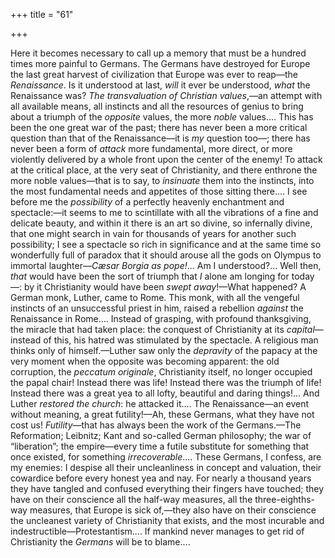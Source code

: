 +++
title = "61"

+++

Here it becomes necessary to call up a memory that must be a hundred times more painful to Germans. The Germans have destroyed for Europe the last great harvest of civilization that Europe was ever to reap—the *Renaissance*. Is it understood at last, *will* it ever be understood, *what* the Renaissance was? *The transvaluation of Christian values*,—an attempt with all available means, all instincts and all the resources of genius to bring about a triumph of the *opposite* values, the more *noble* values.... This has been the one great war of the past; there has never been a more critical question than that of the Renaissance—it is *my* question too—; there has never been a form of *attack* more fundamental, more direct, or more violently delivered by a whole front upon the center of the enemy\! To attack at the critical place, at the very seat of Christianity, and there enthrone the more noble values—that is to say, to *insinuate* them into the instincts, into the most fundamental needs and appetites of those sitting there.... I see before me the *possibility* of a perfectly heavenly enchantment and spectacle:—it seems to me to scintillate with all the vibrations of a fine and delicate beauty, and within it there is an art so divine, so infernally divine, that one might search in vain for thousands of years for another such possibility; I see a spectacle so rich in significance and at the same time so wonderfully full of paradox that it should arouse all the gods on Olympus to immortal laughter—*Cæsar Borgia as pope\!*... Am I understood?... Well then, *that* would have been the sort of triumph that *I* alone am longing for today—: by it Christianity would have been *swept away*\!—What happened? A German monk, Luther, came to Rome. This monk, with all the vengeful instincts of an unsuccessful priest in him, raised a rebellion *against* the Renaissance in Rome.... Instead of grasping, with profound thanksgiving, the miracle that had taken place: the conquest of Christianity at its *capital*—instead of this, his hatred was stimulated by the spectacle. A religious man thinks only of himself.—Luther saw only the *depravity* of the papacy at the very moment when the opposite was becoming apparent: the old corruption, the *peccatum originale*, Christianity itself, no longer occupied the papal chair\! Instead there was life\! Instead there was the triumph of life\! Instead there was a great yea to all lofty, beautiful and daring things\!... And Luther *restored the church*: he attacked it.... The Renaissance—an event without meaning, a great futility\!—Ah, these Germans, what they have not cost us\! *Futility*—that has always been the work of the Germans.—The Reformation; Leibnitz; Kant and so-called German philosophy; the war of “liberation”; the empire—every time a futile substitute for something that once existed, for something *irrecoverable*.... These Germans, I confess, are my enemies: I despise all their uncleanliness in concept and valuation, their cowardice before every honest yea and nay. For nearly a thousand years they have tangled and confused everything their fingers have touched; they have on their conscience all the half-way measures, all the three-eighths-way measures, that Europe is sick of,—they also have on their conscience the uncleanest variety of Christianity that exists, and the most incurable and indestructible—Protestantism.... If mankind never manages to get rid of Christianity the *Germans* will be to blame....
